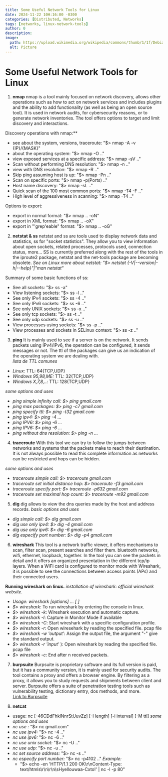 ```yaml
---
title: Some Useful Network Tools for Linux
date: 2024-11-22 10H:16:00 -0300
categories: [Distributed, Networks]
tags: [networks, linux-network-tools]
author: 0
description:
image:
  path: https://upload.wikimedia.org/wikipedia/commons/thumb/1/1f/Debian_Tux.png/640px-Debian_Tux.png
  alt: Picture
---
```


# Some Useful Network Tools for Linux

1. **nmap**
nmap is a tool mainly focused on network discovery, allows other operations such as how to act on network services and includes plugins and the ability to add functionality (as well as being an open source tool). It is used in network audits, for cybersecurity reasons, or to generate network inventories. The tool offers options to target and limit discovery and interactions. 

Discovery operations with nmap:**
* see about the system, versions, traceroute: "$> nmap -A -v {IP}/{MASK}"
* about the operating system: "$> nmap -O .."
* view exposed services at a specific address: "$> nmap -sV .."
* Scan without performing DNS resolution: "$> nmap -n .."
* view with DNS resolution: "$> nmap -R .."
* Skip ping assuming host is up: "$> nmap -Pn .."
* Scan on specific ports: "$> nmap -p(Ports) .."
* Host name discovery: "$> nmap -sL .."
* Quick scan of the 100 most common ports: "$> nmap -T4 -F .."
* High level of aggressiveness in scanning: "$> nmap -T4 .." 

Options to export:
* export in normal format: "$> nmap .. -oN"  
* export in XML format: "$> nmap .. -oX"  
* export in "'grep'eable" format: "$> nmap .. -oG"  


2. **netstat & ss**
netstat and ss are tools used to display network data and statistics, ss  for "socket statistics". They allow you to view information about open sockets, related processes, protocols used, connection status, more... SS is currently preferred along with the rest of the tools in the iproute2 package, netstat and the net-tools package are becoming obsolete.
*See on Linux more about netstat: "$> netstat {-V|--version|-h|--help}"|"man netstat"*

Summary of some basic functions of ss:
* See all sockets: "$> ss -a" 
* View listening sockets: "$> ss -l .." 
* See only IPv4 sockets: "$> ss -4 .."
* See only IPv6 sockets: "$> ss -6 .."
* See only UNIX sockets: "$> ss -x .."
* See only tcp sockets: "$> ss -t .."
* See only udp sockets: "$> ss -u .."
* View processes using sockets: "$> ss -p .." 
* View processes and sockets in SELinux context: "$> ss -z .." 

3. **ping**
It is mainly used to see if a server is on the network. It sends packets using IPv4/IPv6, the operation can be configured, it sends messages or not. The ttl of the packages can give us an indication of the operating system we are dealing with.      
*lista de TTL comunes*
* *Linux:* TTL: 64{TCP,UDP}
* *Windows 95,98,ME:* TTL: 32{TCP,UDP}
* *Windows X,7,8,..:* TTL: 128{TCP,UDP} 

*some options and uses*
* *ping simple infinity call:* *$> ping gmail.com*
* *ping max packages:* *$> ping -c7 gmail.com*
* *ping specify ttl:* *$> ping -t32 gmail.com*
* *ping ipv4:* *$> ping -4 ...*
* *ping IPV6:* *$> ping -6 ...*
* *ping IPV6:* *$> ping -6 ...*
* *ping without dns resolution:* *$> ping -n ...*

4. **traceroute**
With this tool we can try to follow the jumps between networks and systems that the packets make to reach their destination. It is not always possible to read this complete information as networks can be restricted and hops can be hidden.

*some options and uses*
* *traceroute simple call:* *$> traceroute gmail.com*
* *traceroute set initial distance hop:* *$> traceroute -f3 gmail.com*
* *traceroute specify port:* *$> traceroute -p632 gmail.com*
* *traceroute set maximal hop count:* *$> traceroute  -m92 gmail.com*


5. **dig**
dig allows to view the dns queries made by the host and address records.
*basic options and uses*
* *dig simple call:* *$> dig gmail.com*
* *dig use only ipv4:* *$> dig -4 gmail.com*
* *dig use only ipv6:* *$> dig -6 gmail.com*
* *dig especify port number:* *$> dig -p4 gmail.com*

6. **wireshark**
This tool is a network traffic viewer, it offers mechanisms to scan, filter scan, present searches and filter them. bluetooth networks, wifi, ethernet, loopback, together. In the tool you can see the packets in detail and it offers an organized presentation in the different tcp/ip layers. When a WiFi card is configured to monitor mode with Wireshark, it is possible to see the connections between access points (APs) and their connected users.

**Running wireshark on linux.**
*installation of wireshark: <a src="https//www.wireshark.org">official wireshark website</a>.*
* *Usage: wireshark [options] ... [ <infile> ]*
* *$> wireshark*: To run wireshark by entering the console in linux.
* *$> wireshark -k*: Wireshark execution and automatic capture. 
* *$> wireshark -I*: Capture in Monitor Mode if available 
* *$> wireshark -C*: Start wireshark with a specific configuration profile.
* *$> wireshark -r*: Open wiresehark by reading the specified file. pcap file  
* *$> wireshark -w 'output'*: Assign the output file, the argument "-" give the standard output.   
* *$> wireshark -r 'input'* ): Open wireshark by reading the specified file. pcap file  
* *$> wireshark -c*: End after n received packets.  

7. **burpsuite**
Burpsuite is proprietary software and its full version is paid, but it has a community version, it is mainly used for security audits.
The tool contains a proxy and offers a browser engine. By filtering as a proxy, it allows you to study requests and shipments between client and server. Burpsuite offers a suite of penetration testing tools such as vulnerability testing, dictionary entry, dos methods, and more.    
<a href="https://portswigger.net/burp" target="__blank">Link to Burpsuite</a>

8. **netcat**
* usage: nc [-46CDdFhklNnrStUuvZz] [-I length] [-i interval] [-M ttl]
*some options and uses*
* *nc use :* "$> nc gmail.com"
* *nc use ipv4:* "$> nc -4 .."
* *nc use ipv6:* "$> nc -6 .."
* *nc use unix socket:* "$> nc -U .."
* *nc use udp:* "$> nc -u .."
* *nc set source address:* "$> nc -s .."
* *nc especify port number:* "$> nc -p4102 .."
*Example:*
  * "$> echo -en 'HTTP/1.1 200 OK\r\nContent-Type: text/htmls\r\n\r\n\sHyellouwaa-Cxto!' | nc -l -p 80"

